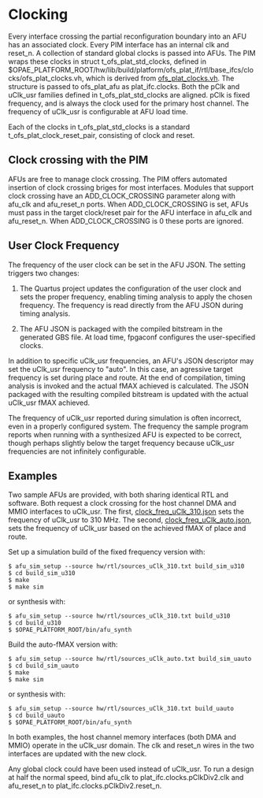 # Clocking

Every interface crossing the partial reconfiguration boundary into an AFU has
an associated clock. Every PIM interface has an internal clk and reset_n.
A collection of standard global clocks is passed into AFUs. The PIM wraps
these clocks in struct t\_ofs\_plat\_std\_clocks, defined in
$OPAE\_PLATFORM\_ROOT/hw/lib/build/platform/ofs\_plat\_if/rtl/base\_ifcs/clocks/ofs\_plat\_clocks.vh, which is derived from
[ofs\_plat\_clocks.vh](https://github.com/OPAE/ofs-platform-afu-bbb/blob/master/plat_if_develop/ofs_plat_if/src/rtl/base_ifcs/clocks/ofs_plat_clocks.vh). The structure is
passed to ofs\_plat\_afu as plat\_ifc.clocks. Both the pClk and
uClk\_usr families defined in t\_ofs\_plat\_std\_clocks are aligned. pClk is
fixed frequency, and is always the clock used for the primary host channel.
The frequency of uClk\_usr is configurable at AFU load time.

Each of the clocks in t\_ofs\_plat\_std\_clocks is a standard t\_ofs\_plat\_clock\_reset\_pair,
consisting of clock and reset.

## Clock crossing with the PIM

AFUs are free to manage clock crossing. The PIM offers automated insertion of clock
crossing briges for most interfaces. Modules that support clock crossing have an ADD\_CLOCK\_CROSSING parameter along with afu\_clk and afu\_reset\_n ports. When ADD\_CLOCK\_CROSSING is set, AFUs must pass in the target clock/reset pair for the
AFU interface in afu\_clk and afu\_reset\_n. When ADD\_CLOCK\_CROSSING is 0 these
ports are ignored.

## User Clock Frequency

The frequency of the user clock can be set in the AFU JSON. The setting
triggers two changes:

1. The Quartus project updates the configuration of the user clock and sets
the proper frequency, enabling timing analysis to apply the chosen
frequency. The frequency is read directly from the AFU JSON during timing
analysis.

2. The AFU JSON is packaged with the compiled bitstream in the generated GBS
file. At load time, fpgaconf configures the user-specified clocks.

In addition to specific uClk\_usr frequencies, an AFU's JSON descriptor may set
the uClk\_usr frequency to "auto". In this case, an agressive target frequency
is set during place and route. At the end of compilation, timing analysis
is invoked and the actual fMAX achieved is calculated. The JSON packaged
with the resulting compiled bitstream is updated with the actual uClk\_usr
fMAX achieved.

The frequency of uClk\_usr reported during simulation is often incorrect, even
in a properly configured system. The frequency the sample program reports when
running with a synthesized AFU is expected to be correct, though perhaps slightly
below the target frequency because uClk\_usr frequencies are not infinitely
configurable.

## Examples

Two sample AFUs are provided, with both sharing identical RTL and software.
Both request a clock crossing for the host channel DMA and MMIO interfaces
to uClk\_usr. The first, [clock\_freq\_uClk\_310.json](hw/rtl/clock_freq_uClk_310.json)
sets the frequency of uClk\_usr to 310 MHz. The second,
[clock\_freq\_uClk\_auto.json](hw/rtl/clock_freq_uClk_auto.json), sets the
frequency of uClk\_usr based on the achieved fMAX of place and route.

Set up a simulation build of the fixed frequency version with:

```console
$ afu_sim_setup --source hw/rtl/sources_uClk_310.txt build_sim_u310
$ cd build_sim_u310
$ make
$ make sim
```

or synthesis with:

```console
$ afu_sim_setup --source hw/rtl/sources_uClk_310.txt build_u310
$ cd build_u310
$ $OPAE_PLATFORM_ROOT/bin/afu_synth
```

Build the auto-fMAX version with:

```console
$ afu_sim_setup --source hw/rtl/sources_uClk_auto.txt build_sim_uauto
$ cd build_sim_uauto
$ make
$ make sim
```

or synthesis with:

```console
$ afu_sim_setup --source hw/rtl/sources_uClk_310.txt build_uauto
$ cd build_uauto
$ $OPAE_PLATFORM_ROOT/bin/afu_synth
```

In both examples, the host channel memory interfaces (both DMA and MMIO) operate in
the uClk\_usr domain. The clk and reset\_n wires in the two interfaces are updated with
the new clock.

Any global clock could have been used instead of uClk\_usr. To run a design at half
the normal speed, bind afu\_clk to plat\_ifc.clocks.pClkDiv2.clk and afu\_reset\_n to
plat\_ifc.clocks.pClkDiv2.reset_n.